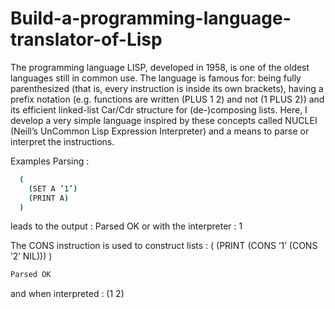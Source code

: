 # Build-a-programming-language-translator-of-Lisp

The programming language LISP, developed in 1958, is one of the oldest languages still in common use. The language is famous for: being fully parenthesized (that is, every instruction is inside its own brackets), having a prefix notation (e.g. functions are written (PLUS 1 2) and not (1 PLUS 2)) and its efficient linked-list Car/Cdr structure for (de-)composing lists.
Here, I develop a very simple language inspired by these concepts called NUCLEI (Neill’s UnCommon Lisp Expression Interpreter) and a means to parse or interpret the instructions.

Examples
Parsing :

```bash
  (
    (SET A ’1’)
    (PRINT A)
  )
```
leads to the output :
Parsed OK
or with the interpreter :
1

The CONS instruction is used to construct lists : 
  (
    (PRINT (CONS ’1’ (CONS ’2’ NIL)))
  )
```bash
Parsed OK
```
and when interpreted :
(1 2)
